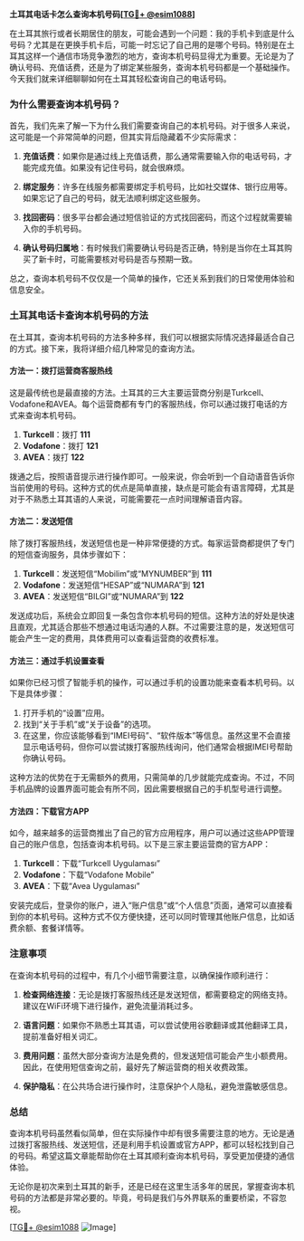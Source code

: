 **土耳其电话卡怎么查询本机号码[[TG💪+ @esim1088](https://t.me/s/esim1088)]**

在土耳其旅行或者长期居住的朋友，可能会遇到一个问题：我的手机卡到底是什么号码？尤其是在更换手机卡后，可能一时忘记了自己用的是哪个号码。特别是在土耳其这样一个通信市场竞争激烈的地方，查询本机号码显得尤为重要。无论是为了确认号码、充值话费，还是为了绑定某些服务，查询本机号码都是一个基础操作。今天我们就来详细聊聊如何在土耳其轻松查询自己的电话号码。

### **为什么需要查询本机号码？**

首先，我们先来了解一下为什么我们需要查询自己的本机号码。对于很多人来说，这可能是一个非常简单的问题，但其实背后隐藏着不少实际需求：

1. **充值话费**：如果你是通过线上充值话费，那么通常需要输入你的电话号码，才能完成充值。如果没有记住号码，就会很麻烦。
   
2. **绑定服务**：许多在线服务都需要绑定手机号码，比如社交媒体、银行应用等。如果忘记了自己的号码，就无法顺利绑定这些服务。

3. **找回密码**：很多平台都会通过短信验证的方式找回密码，而这个过程就需要输入你的手机号码。

4. **确认号码归属地**：有时候我们需要确认号码是否正确，特别是当你在土耳其购买了新卡时，可能需要核对号码是否与预期一致。

总之，查询本机号码不仅仅是一个简单的操作，它还关系到我们的日常使用体验和信息安全。

### **土耳其电话卡查询本机号码的方法**

在土耳其，查询本机号码的方法多种多样，我们可以根据实际情况选择最适合自己的方式。接下来，我将详细介绍几种常见的查询方法。

#### **方法一：拨打运营商客服热线**

这是最传统也是最直接的方法。土耳其的三大主要运营商分别是Turkcell、Vodafone和AVEA。每个运营商都有专门的客服热线，你可以通过拨打电话的方式来查询本机号码。

1. **Turkcell**：拨打 **111**
2. **Vodafone**：拨打 **121**
3. **AVEA**：拨打 **122**

拨通之后，按照语音提示进行操作即可。一般来说，你会听到一个自动语音告诉你当前使用的号码。这种方式的优点是简单直接，缺点是可能会有语言障碍，尤其是对于不熟悉土耳其语的人来说，可能需要花一点时间理解语音内容。

#### **方法二：发送短信**

除了拨打客服热线，发送短信也是一种非常便捷的方式。每家运营商都提供了专门的短信查询服务，具体步骤如下：

1. **Turkcell**：发送短信“Mobilim”或“MYNUMBER”到 **111**
2. **Vodafone**：发送短信“HESAP”或“NUMARA”到 **121**
3. **AVEA**：发送短信“BILGI”或“NUMARA”到 **122**

发送成功后，系统会立即回复一条包含你本机号码的短信。这种方法的好处是快速且直观，尤其适合那些不想通过电话沟通的人群。不过需要注意的是，发送短信可能会产生一定的费用，具体费用可以查看运营商的收费标准。

#### **方法三：通过手机设置查看**

如果你已经习惯了智能手机的操作，可以通过手机的设置功能来查看本机号码。以下是具体步骤：

1. 打开手机的“设置”应用。
2. 找到“关于手机”或“关于设备”的选项。
3. 在这里，你应该能够看到“IMEI号码”、“软件版本”等信息。虽然这里不会直接显示电话号码，但你可以尝试拨打客服热线询问，他们通常会根据IMEI号帮助你确认号码。

这种方法的优势在于无需额外的费用，只需简单的几步就能完成查询。不过，不同手机品牌的设置界面可能会有所不同，因此需要根据自己的手机型号进行调整。

#### **方法四：下载官方APP**

如今，越来越多的运营商推出了自己的官方应用程序，用户可以通过这些APP管理自己的账户信息，包括查询本机号码。以下是三家主要运营商的官方APP：

1. **Turkcell**：下载“Turkcell Uygulaması”
2. **Vodafone**：下载“Vodafone Mobile”
3. **AVEA**：下载“Avea Uygulaması”

安装完成后，登录你的账户，进入“账户信息”或“个人信息”页面，通常可以直接看到你的本机号码。这种方式不仅方便快捷，还可以同时管理其他账户信息，比如话费余额、套餐详情等。

### **注意事项**

在查询本机号码的过程中，有几个小细节需要注意，以确保操作顺利进行：

1. **检查网络连接**：无论是拨打客服热线还是发送短信，都需要稳定的网络支持。建议在WiFi环境下进行操作，避免流量消耗过多。
   
2. **语言问题**：如果你不熟悉土耳其语，可以尝试使用谷歌翻译或其他翻译工具，提前准备好相关词汇。

3. **费用问题**：虽然大部分查询方法是免费的，但发送短信可能会产生小额费用。因此，在使用短信查询之前，最好先了解运营商的相关收费政策。

4. **保护隐私**：在公共场合进行操作时，注意保护个人隐私，避免泄露敏感信息。

### **总结**

查询本机号码虽然看似简单，但在实际操作中却有很多需要注意的地方。无论是通过拨打客服热线、发送短信，还是利用手机设置或官方APP，都可以轻松找到自己的号码。希望这篇文章能帮助你在土耳其顺利查询本机号码，享受更加便捷的通信体验。

无论你是初次来到土耳其的新手，还是已经在这里生活多年的居民，掌握查询本机号码的方法都是非常必要的。毕竟，号码是我们与外界联系的重要桥梁，不容忽视。

[[TG💪+ @esim1088](https://t.me/s/esim1088) ![Image](https://i.postimg.cc/4NQfJmqS/Snipaste-2025-05-13-00-14-12.png)]